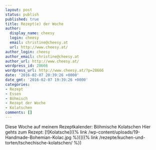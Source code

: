 ```yaml
---
layout: post
status: publish
published: true
title: Rezept(e) der Woche
author:
  display_name: cheesy
  login: cheesy
  email: christine@cheesy.at
  url: http://www.cheesy.at/
author_login: cheesy
author_email: christine@cheesy.at
author_url: http://www.cheesy.at/
wordpress_id: 28666
wordpress_url: http://www.cheesy.at/?p=28666
date: '2016-02-07 20:39:26 +0000'
date_gmt: '2016-02-07 19:39:26 +0000'
categories:
- Rezept
- Essen
- Böhmisch
- Rezept der Woche
- Kolatschen
comments: []
---
```

Diese Woche auf meinem Rezeptkalender: Böhmische Kolatschen
Hier gehts zum Rezept:
[![Kolatsche]({% link /wp-content/uploads/19-Handmade-Bohemian-Kolac.jpg %})]({% link /rezepte/kuchen-und-torten/tschechische-kolatschen/ %})
